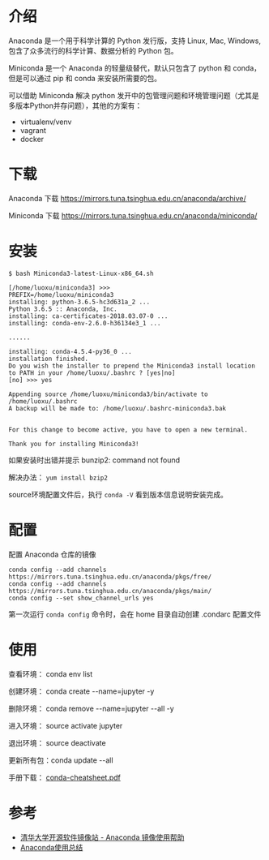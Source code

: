 # 介绍

Anaconda 是一个用于科学计算的 Python 发行版，支持 Linux, Mac, Windows, 包含了众多流行的科学计算、数据分析的 Python 包。

Miniconda 是一个 Anaconda 的轻量级替代，默认只包含了 python 和 conda，但是可以通过 pip 和 conda 来安装所需要的包。

可以借助 Miniconda 解决 python 发开中的包管理问题和环境管理问题（尤其是多版本Python并存问题），其他的方案有：

* virtualenv/venv
* vagrant
* docker

# 下载

Anaconda 下载 https://mirrors.tuna.tsinghua.edu.cn/anaconda/archive/

Miniconda 下载 https://mirrors.tuna.tsinghua.edu.cn/anaconda/miniconda/

# 安装
```
$ bash Miniconda3-latest-Linux-x86_64.sh

[/home/luoxu/miniconda3] >>>
PREFIX=/home/luoxu/miniconda3
installing: python-3.6.5-hc3d631a_2 ...
Python 3.6.5 :: Anaconda, Inc.
installing: ca-certificates-2018.03.07-0 ...
installing: conda-env-2.6.0-h36134e3_1 ...

......

installing: conda-4.5.4-py36_0 ...
installation finished.
Do you wish the installer to prepend the Miniconda3 install location
to PATH in your /home/luoxu/.bashrc ? [yes|no]
[no] >>> yes

Appending source /home/luoxu/miniconda3/bin/activate to /home/luoxu/.bashrc
A backup will be made to: /home/luoxu/.bashrc-miniconda3.bak


For this change to become active, you have to open a new terminal.

Thank you for installing Miniconda3!
```

如果安装时出错并提示 bunzip2: command not found

解决办法： `yum install bzip2`

source环境配置文件后，执行 `conda -V` 看到版本信息说明安装完成。

# 配置

配置 Anaconda 仓库的镜像
```
conda config --add channels https://mirrors.tuna.tsinghua.edu.cn/anaconda/pkgs/free/
conda config --add channels https://mirrors.tuna.tsinghua.edu.cn/anaconda/pkgs/main/
conda config --set show_channel_urls yes
```

第一次运行 `conda config` 命令时，会在 home 目录自动创建 .condarc 配置文件

# 使用

查看环境： conda env list

创建环境： conda create --name=jupyter -y

删除环境： conda remove --name=jupyter --all -y

进入环境： source activate jupyter

退出环境： source deactivate

更新所有包：conda update --all

手册下载： [conda-cheatsheet.pdf](https://conda.io/docs/_downloads/conda-cheatsheet.pdf)

# 参考

* [清华大学开源软件镜像站 - Anaconda 镜像使用帮助](https://mirrors.tuna.tsinghua.edu.cn/help/anaconda/)
* [Anaconda使用总结](http://python.jobbole.com/86236/)

